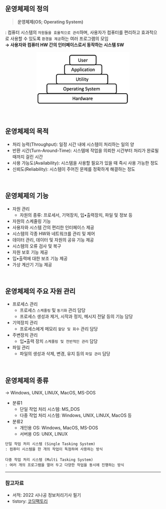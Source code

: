 ## **운영체제의 정의**

> **운영체제(OS; Operating System)**

: 컴퓨터 시스템의 `자원들을 효율적으로 관리`하며, 사용자가 컴퓨터를 편리하고 효과적으로 사용할 수 있도록 `환경을 제공`하는 여러 프로그램의 모임  
**→ 사용자와 컴퓨터 HW 간의 인터페이스로서 동작하는 시스템 SW**

<p align=center><img src='../../resources/os1.png' width=300></p>

</br>

## **운영체제의 목적**

- 처리 능력(Throughput): 일정 시간 내에 시스템이 처리하는 일의 양
- 반환 시간(Turn-Around-Time): 시스템에 작업을 의뢰한 시간부터 처리가 완료될 때까지 걸린 시간
- 사용 가능도(Availability): 시스템을 사용할 필요가 있을 때 즉시 사용 가능한 정도
- 신뢰도(Reliability): 시스템이 주어진 문제를 정확하게 해결하는 정도

</br>

## **운영체제의 기능**

- 자원 관리
  - 자원의 종류: 프로세서, 기억장치, 입•출력장치, 파일 및 정보 등
- 자원의 스케줄링 기능
- 사용자와 시스템 간의 편리한 인터페이스 제공
- 시스템의 각종 HW와 네트워크를 관리 및 제어
- 데이터 관리, 데이터 및 자원의 공유 기능 제공
- 시스템의 오류 검사 및 복구
- 자원 보호 기능 제공
- 입•출력에 대한 보조 기능 제공
- 가상 계산기 기능 제공

</br>

## **운영체제의 주요 자원 관리**

- 프로세스 관리
  - 프로세스 `스케줄링` 및 `동기화` 관리 담당
  - 프로세스 생성과 제거, 시작과 정지, 메시지 전달 등의 기능 담당
- 기억장치 관리
  - 프로세스에게 메모리 `할당 및 회수` 관리 담당
- 주변장치 관리
  - 입•출력 장치 `스케줄링 및 전반적인 관리` 담당
- 파일 관리
  - 파일의 생성과 삭제, 변경, 유지 등의 `파일 관리` 담당

</br>

## **운영체제의 종류**

→ Windows, UNIX, LINUX, MacOS, MS-DOS

- 분류1
  - 단일 작업 처리 시스템: MS_DOS
  - 다중 작업 처리 시스템: Windows, UNIX, LINUX, MacOS 등
- 분류2
  - 개인용 OS: Windows, MacOS, MS-DOS
  - 서버용 OS: UNIX, LINUX

```markdown
단일 작업 처리 시스템 (Single Tasking System)
: 컴퓨터 시스템을 한 개의 작업이 독점하여 사용하는 방식

다중 작업 처리 시스템 (Multi Tasking System)
: 여러 개의 프로그램을 열어 두고 다양한 작업을 동시에 진행하는 방식
```

---

### **참고자료**

- 서적: 2022 시나공 정보처리기사 필기
- tistory: [코딩팩토리](https://coding-factory.tistory.com/300)
